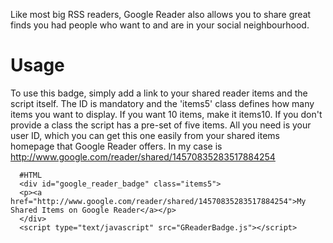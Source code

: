Like most big RSS readers, Google Reader also allows you to share great finds you had people who want to and are
in your social neighbourhood. 


Usage
=====

To use this badge, simply add a link to your shared reader items and the script itself. The ID is mandatory and the
'items5' class defines how many items you want to display. If you want 10 items, make it items10. If you don't provide
 a class the script has a pre-set of five items. All you need is your user ID, which you can get this one easily from 
your shared items homepage that Google Reader offers. In my case is http://www.google.com/reader/shared/14570835283517884254

      #HTML
      <div id="google_reader_badge" class="items5">
      <p><a href="http://www.google.com/reader/shared/14570835283517884254">My Shared Items on Google Reader</a></p>
      </div>
      <script type="text/javascript" src="GReaderBadge.js"></script>
